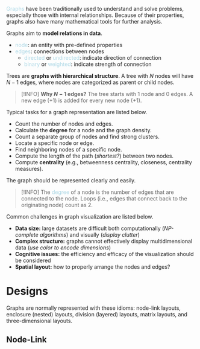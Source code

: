 <span style = "color:lightblue">Graphs</span> have been traditionally used to understand and solve problems, especially those with internal relationships. Because of their properties, graphs also have many mathematical tools for further analysis.

Graphs aim to **model relations in data**.
- <span style = "color:lightblue">node</span>: an entity with pre-defined properties
- <span style = "color:lightblue">edges</span>: connections between nodes
	- <span style = "color:lightblue">directed</span> or <span style = "color:lightblue">undirected</span>: indicate direction of connection 
	- <span style = "color:lightblue">binary</span> or <span style = "color:lightblue">weighted</span>: indicate strength of connection

Trees are **graphs with hierarchical structure**. A tree with $N$ nodes will have $N-1$ edges, where nodes are categorized as parent or child nodes.

> [!INFO]
> **Why $N-1$ edges?** The tree starts with $1$ node and $0$ edges. A new edge ($+1$) is added for every new node ($+1$).

Typical tasks for a graph representation are listed below.
- Count the number of nodes and edges.
- Calculate the **degree** for a node and the graph density.
- Count a separate group of nodes and find strong clusters.
- Locate a specific node or edge.
- Find neighboring nodes of a specific node.
- Compute the length of the path (*shortest?*) between two nodes.
- Compute **centrality** (e.g., betweenness centrality, closeness, centrality measures).

The graph should be represented clearly and easily.

> [!INFO]
> The <span style = "color:lightblue">degree</span> of a node is the number of edges that are connected to the node. Loops (i.e., edges that connect back to the originating node) count as $2$.

Common challenges in graph visualization are listed below.
- **Data size:** large datasets are difficult both computationally (*NP-complete algorithms*) and visually (*display clutter*)
- **Complex structure:** graphs cannot effectively display multidimensional data (*use color to encode dimensions*)
- **Cognitive issues:** the efficiency and efficacy of the visualization should be considered
- **Spatial layout:** how to properly arrange the nodes and edges?

# Designs
Graphs are normally represented with these idioms: node-link layouts, enclosure (nested) layouts, division (layered) layouts, matrix layouts, and three-dimensional layouts.

## Node-Link

